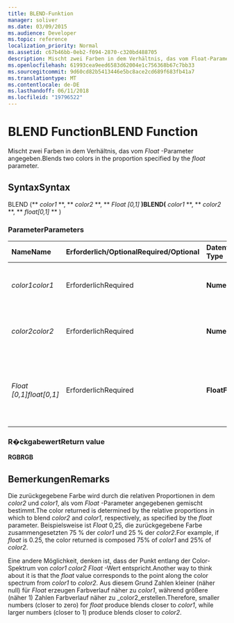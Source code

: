 ```yaml
---
title: BLEND-Funktion
manager: soliver
ms.date: 03/09/2015
ms.audience: Developer
ms.topic: reference
localization_priority: Normal
ms.assetid: c67b46bb-0eb2-f094-2870-c320bd488705
description: Mischt zwei Farben in dem Verhältnis, das vom Float-Parameter angegeben.
ms.openlocfilehash: 61993cea9eed6583d62004e1c756368b67c7bb33
ms.sourcegitcommit: 9d60cd82b5413446e5bc8ace2cd689f683fb41a7
ms.translationtype: MT
ms.contentlocale: de-DE
ms.lasthandoff: 06/11/2018
ms.locfileid: "19796522"
---
```

# <a name="blend-function"></a><span data-ttu-id="5d729-103">BLEND Function</span><span class="sxs-lookup"><span data-stu-id="5d729-103">BLEND Function</span></span>

<span data-ttu-id="5d729-104">Mischt zwei Farben in dem Verhältnis, das vom _Float_ -Parameter angegeben.</span><span class="sxs-lookup"><span data-stu-id="5d729-104">Blends two colors in the proportion specified by the  _float_ parameter.</span></span> 
  
## <a name="syntax"></a><span data-ttu-id="5d729-105">Syntax</span><span class="sxs-lookup"><span data-stu-id="5d729-105">Syntax</span></span>

<span data-ttu-id="5d729-106">BLEND (** *color1* **, ** *color2* **, ** *Float [0,1]* **)</span><span class="sxs-lookup"><span data-stu-id="5d729-106">BLEND(** *color1* **, ** *color2* **, ** *float[0,1]* ** )</span></span> 
  
### <a name="parameters"></a><span data-ttu-id="5d729-107">Parameter</span><span class="sxs-lookup"><span data-stu-id="5d729-107">Parameters</span></span>

|<span data-ttu-id="5d729-108">**Name**</span><span class="sxs-lookup"><span data-stu-id="5d729-108">**Name**</span></span>|<span data-ttu-id="5d729-109">**Erforderlich/Optional**</span><span class="sxs-lookup"><span data-stu-id="5d729-109">**Required/Optional**</span></span>|<span data-ttu-id="5d729-110">**Datentyp**</span><span class="sxs-lookup"><span data-stu-id="5d729-110">**Data Type**</span></span>|<span data-ttu-id="5d729-111">**Beschreibung**</span><span class="sxs-lookup"><span data-stu-id="5d729-111">**Description**</span></span>|
|:-----|:-----|:-----|:-----|
| <span data-ttu-id="5d729-112">_color1_</span><span class="sxs-lookup"><span data-stu-id="5d729-112">_color1_</span></span> <br/> |<span data-ttu-id="5d729-113">Erforderlich</span><span class="sxs-lookup"><span data-stu-id="5d729-113">Required</span></span>  <br/> |<span data-ttu-id="5d729-114">**Numeric**</span><span class="sxs-lookup"><span data-stu-id="5d729-114">**Numeric**</span></span> <br/> |<span data-ttu-id="5d729-115">Der Farbindex von Visio oder der RGB-Wert der ersten Farbe.</span><span class="sxs-lookup"><span data-stu-id="5d729-115">The Visio color index or RGB value of the first color.</span></span>  <br/> |
| <span data-ttu-id="5d729-116">_color2_</span><span class="sxs-lookup"><span data-stu-id="5d729-116">_color2_</span></span> <br/> |<span data-ttu-id="5d729-117">Erforderlich</span><span class="sxs-lookup"><span data-stu-id="5d729-117">Required</span></span>  <br/> |<span data-ttu-id="5d729-118">**Numeric**</span><span class="sxs-lookup"><span data-stu-id="5d729-118">**Numeric**</span></span> <br/> |<span data-ttu-id="5d729-119">Der Farbindex von Visio oder der RGB-Wert der zweiten Farbe.</span><span class="sxs-lookup"><span data-stu-id="5d729-119">The Visio color index or RGB value of the second color.</span></span>  <br/> |
| <span data-ttu-id="5d729-120">_Float [0,1]_</span><span class="sxs-lookup"><span data-stu-id="5d729-120">_float[0,1]_</span></span> <br/> |<span data-ttu-id="5d729-121">Erforderlich</span><span class="sxs-lookup"><span data-stu-id="5d729-121">Required</span></span>  <br/> |<span data-ttu-id="5d729-122">**Float**</span><span class="sxs-lookup"><span data-stu-id="5d729-122">**Float**</span></span> <br/> |<span data-ttu-id="5d729-123">Das Verhältnis, in dem _color2_ und _color1_, jeweils gemischt.</span><span class="sxs-lookup"><span data-stu-id="5d729-123">The proportion in which to blend  _color2_ and  _color1_, respectively.</span></span> <span data-ttu-id="5d729-124">Eine reelle Zahl zwischen 0 und 1.</span><span class="sxs-lookup"><span data-stu-id="5d729-124">A real number from 0 to 1 inclusive.</span></span>  <br/> |
   
### <a name="return-value"></a><span data-ttu-id="5d729-125">R�ckgabewert</span><span class="sxs-lookup"><span data-stu-id="5d729-125">Return value</span></span>

 <span data-ttu-id="5d729-126">**RGB**</span><span class="sxs-lookup"><span data-stu-id="5d729-126">**RGB**</span></span>
  
## <a name="remarks"></a><span data-ttu-id="5d729-127">Bemerkungen</span><span class="sxs-lookup"><span data-stu-id="5d729-127">Remarks</span></span>

<span data-ttu-id="5d729-128">Die zurückgegebene Farbe wird durch die relativen Proportionen in dem _color2_ und _color1_, als vom _Float_ -Parameter angegebenen gemischt bestimmt.</span><span class="sxs-lookup"><span data-stu-id="5d729-128">The color returned is determined by the relative proportions in which to blend  _color2_ and  _color1_, respectively, as specified by the  _float_ parameter.</span></span> <span data-ttu-id="5d729-129">Beispielsweise ist _Float_ 0,25, die zurückgegebene Farbe zusammengesetzten 75 % der _color1_ und 25 % der _color2_.</span><span class="sxs-lookup"><span data-stu-id="5d729-129">For example, if  _float_ is 0.25, the color returned is composed 75% of  _color1_ and 25% of  _color2_.</span></span> 
  
<span data-ttu-id="5d729-130">Eine andere Möglichkeit, denken ist, dass der Punkt entlang der Color-Spektrum von _color1_ _color2_ _Float_ -Wert entspricht.</span><span class="sxs-lookup"><span data-stu-id="5d729-130">Another way to think about it is that the  _float_ value corresponds to the point along the color spectrum from  _color1_ to  _color2_.</span></span> <span data-ttu-id="5d729-131">Aus diesem Grund Zahlen kleiner (näher null) für _Float_ erzeugen Farbverlauf näher zu _color1_, während größere (näher 1) Zahlen Farbverlauf näher zu _color2_erstellen.</span><span class="sxs-lookup"><span data-stu-id="5d729-131">Therefore, smaller numbers (closer to zero) for  _float_ produce blends closer to  _color1_, while larger numbers (closer to 1) produce blends closer to  _color2_.</span></span>
  

